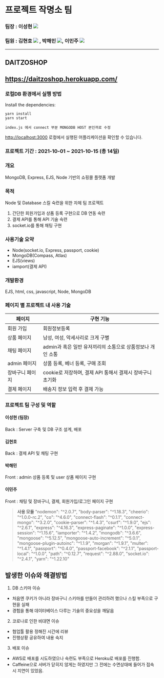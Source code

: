 
# 프로젝트 작명소 팀

### 팀장 : 이성현 <a href="https://github.com/Mr-butter"><img src="https://img.shields.io/badge/GitHub-181717?style=flat-square&logo=GitHub&logoColor=white"/></a>
### 팀원 : 김현호 <a href="https://github.com/Hyerin1208"><img src="https://img.shields.io/badge/GitHub-181717?style=flat-square&logo=GitHub&logoColor=white"/></a> , 박해민 <a href="https://github.com/euphratesriver0216"><img src="https://img.shields.io/badge/GitHub-181717?style=flat-square&logo=GitHub&logoColor=white"/></a>, 이민주 <a href="https://github.com/codecocosl"><img src="https://img.shields.io/badge/GitHub-181717?style=flat-square&logo=GitHub&logoColor=white"/></a> 
---------------------------------------
## DAITZOSHOP
https://daitzoshop.herokuapp.com/
---------------------------------------

### 로컬DB 환경에서 실행 방법
Install the dependencies:
```
yarn install
yarn start
```

```
index.js 에서 connect 부분 MONGODB HOST 본인꺼로 수정
```

[http://localhost:3000](http://localhost:3000) 로컬에서 실행된 어플리케이션을 확인할 수 있습니다.


### 프로젝트 기간 : 2021-10-01 ~ 2021-10-15 (총 14일)

### 개요
MongoDB, Express, EJS, Node 기반의 쇼핑몰 플랫폼 개발

### 목적
Node 및 Database 스킬 숙련을 위한 자체 팀 프로젝트
1. 간단한 회원가입과 상품 등록 구현으로 DB 연동 숙련 
2. 결제 API를 통해 API 기술 숙련
3. socket.io를 통해 채팅 구현

### 사용기술 요약
- Node(socket.io, Express, passport, cookie)
- MongoDB(Compass, Atlas)
- EJS(views)
- iamport(결제 API)

### 개발환경
EJS, html, css, javascript, Node, MongoDB


### 페이지 별 프로젝트 내 사용 기술

|      페이지      | 구현 기능 |
--------|------------
회원 가입  | 회원정보등록
상품 페이지 | 남성, 여성, 악세사리로 크게 구별
채팅 페이지 | admin과 혹은 일반 유저끼리의 소통으로 상품정보나 개인 소통
admin 페이지 | 상품 등록, 베너 등록, 구매 조회
장바구니 페이지 | cookie로 저장하며, 결제 API 통해서 결제시 장바구니 초기화
결제 페이지 | 배송지 정보 입력 후 결제 가능


### 프로젝트 팀 구성 및 역할
#### 이성현 (팀장)
Back : Server 구축 및 DB 구조 설계, 배포

#### 김현호
Back : 결제 API 및 채팅 구현

#### 박해민
Front :  admin 상품 등록 및 user 상품 페이지 구현

#### 이민주
Front : 채팅 및 장바구니, 결제, 회원가입/로그인 페이지 구현


> **사용 모듈**
"nodemon": "^2.0.7",
    "body-parser": "^1.18.3",
    "cheerio": "^1.0.0-rc.2",
    "co": "^4.6.0",
    "connect-flash": "^0.1.1",
    "connect-mongo": "^3.2.0",
    "cookie-parser": "^1.4.3",
    "csurf": "^1.9.0",
    "ejs": "^2.6.1",
    "express": "^4.16.3",
    "express-paginate": "^1.0.0",
    "express-session": "^1.15.6",
    "iamporter": "^1.4.2",
    "mongodb": "^3.6.6",
    "mongoose": "^5.12.5",
    "mongoose-auto-increment": "^5.0.1",
    "mongoose-plugin-autoinc": "^1.1.9",
    "morgan": "^1.9.1",
    "multer": "^1.4.1",
    "passport": "^0.4.0",
    "passport-facebook": "^2.1.1",
    "passport-local": "^1.0.0",
    "path": "^0.12.7",
    "request": "^2.88.0",
    "socket.io": "^2.4.1",
    "yarn": "^1.22.10"

## **발생한 이슈와 해결방법**

1.  DB 스키마 이슈

-   처음엔 쿠키가 아니라 장바구니 스키마를 만들어 관리하려 했으나 스킬 부족으로 구현을 실패
-   경험을 통해 데이터베이스 다루는 기술의 중요성을 깨달음

2.  코로나로 인한 비대면 이슈

-   협업툴 활용 정해진 시간에 리뷰
-   진행상황 공유하여 내용 숙지

3.  배포 이슈

-   AWS로 배포를 시도하였으나 숙련도 부족으로 Heroku로 배포를 진행함.
-   Caffeine으로 서버가 닫히지 않게는 하였지만 그 전에는 수면상태에 들어가 접속 시 지연이 있었음.
